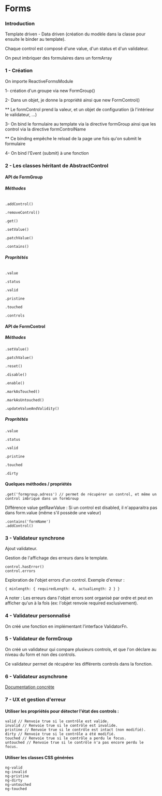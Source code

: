 # Forms

### Introduction

Template driven - Data driven (création du modèle dans la classe pour ensuite le binder au template).

Chaque control est composé d'une value, d'un status et d'un validateur.

On peut imbriquer des formulaires dans un formArray


### 1 - Création

On importe ReactiveFormsModule

1- création d'un groupe via new FormGroup()

2- Dans un objet, je donne la propriété ainsi que new FormControl()

** Le formControl prend la valeur, et un objet de configuration (à l'intérieur le validateur, ...)

3- On bind le formulaire au template via la directive formGroup ainsi que les control via la directive formControlName

** Ce binding empêche le reload de la page une fois qu'on submit le formulaire

4- On bind l'Event (submit) à une fonction


### 2 - Les classes héritant de AbstractControl

#### API de FormGroup

##### Méthodes

```

.addControl()

.removeControl()

.get()

.setValue()

.patchValue()

.contains()

```

##### Propritétés

```

.value

.status

.valid

.pristine

.touched

.controls

```


#### API de FormControl

##### Méthodes

```
.setValue()

.patchValue()

.reset()

.disable()

.enable()

.markAsTouched()

.markAsUntouched()

.updateValueAndValidity()

```

##### Propritétés

```
.value

.status

.valid

.pristine

.touched

.dirty
```

#### Quelques méthodes / propriétés

``` 
.get('formgroup.adress') // permet de récupérer un control, et même un control imbriqué dans un formGroup
``` 

Différence value getRawValue : Si un control est disabled, il n'apparaitra pas dans form.value (même s'il possède une valeur)

```
.contains('formName') 
.addControl()
```

### 3 - Validateur synchrone

Ajout validateur.

Gestion de l'affichage des erreurs dans le template.

```
control.hasError() 
control.errors

```

Exploration de l'objet errors d'un control.
Exemple d'erreur : 
``` 
{ minlength: { requiredLength: 4, actualLength: 2 } } 
```

A noter : Les erreurs dans l'objet errors sont organisé par ordre et peut en afficher qu'un à la fois (ex: l'objet renvoie required exclusivement).


### 4 - Validateur personnalisé

On créé une fonction en implémentant l'interface ValidatorFn.


### 5 - Validateur de formGroup

On créé un validateur qui compare plusieurs controls, et que l'on déclare au niveau du form et non des controls.

Ce validateur permet de récupérer les différents controls dans la fonction.


### 6 - Validateur asynchrone

[Documentation concrète](https://angular.fr/reactive-forms/create-validator-async.html)


### 7 - UX et gestion d'erreur

#### Utiliser les propriétés pour détecter l'état des controls :

```
valid // Renvoie true si le contrôle est valide.
invalid // Renvoie true si le contrôle est invalide.
pristine // Renvoie true si le contrôle est intact (non modifié).
dirty // Renvoie true si le contrôle a été modifié.
touched // Renvoie true si le contrôle a perdu le focus.
untouched // Renvoie true si le contrôle n'a pas encore perdu le focus.
```

#### Utiliser les classes CSS générées

```
ng-valid
ng-invalid
ng-pristine
ng-dirty
ng-untouched
ng-touched
```